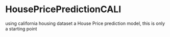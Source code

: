 # HousePricePredictionCALI
using california housing dataset a House Price prediction model, this is only a starting point
